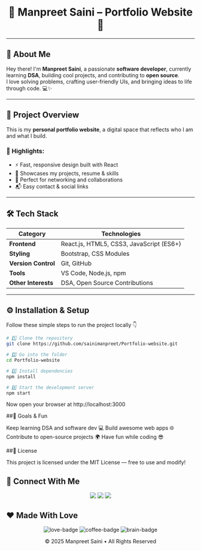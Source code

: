<h1 align="center">🌟 Manpreet Saini – Portfolio Website 🌟</h1>

---

## 👋 About Me

Hey there! I'm **Manpreet Saini**, a passionate **software developer**, currently learning **DSA**, building cool projects, and contributing to **open source**.  
I love solving problems, crafting user-friendly UIs, and bringing ideas to life through code. 💻✨

---

## 🚀 Project Overview

This is my **personal portfolio website**, a digital space that reflects who I am and what I build.

### 🧩 Highlights:
- ⚡ Fast, responsive design built with React  
- 🧠 Showcases my projects, resume & skills  
- 💼 Perfect for networking and collaborations  
- 📬 Easy contact & social links  

---

## 🛠️ Tech Stack

| Category | Technologies |
|-----------|---------------|
| **Frontend** | React.js, HTML5, CSS3, JavaScript (ES6+) |
| **Styling** | Bootstrap, CSS Modules |
| **Version Control** | Git, GitHub |
| **Tools** | VS Code, Node.js, npm |
| **Other Interests** | DSA, Open Source Contributions |

---

## ⚙️ Installation & Setup

Follow these simple steps to run the project locally 👇

```bash
# 1️⃣ Clone the repository
git clone https://github.com/sainimanpreet/Portfolio-website.git

# 2️⃣ Go into the folder
cd Portfolio-website

# 3️⃣ Install dependencies
npm install

# 4️⃣ Start the development server
npm start
```
Now open your browser at http://localhost:3000
 
##🎯 Goals & Fun

Keep learning DSA and software dev 💻
Build awesome web apps 🌐
Contribute to open-source projects 🌍
Have fun while coding 😎

##📝 License

This project is licensed under the MIT License — free to use and modify!

## 💬 Connect With Me
<p align="center"> <a href="https://github.com/sainimanpreet"><img src="https://img.shields.io/badge/GitHub-100000?style=for-the-badge&logo=github&logoColor=white"/></a> <a href="https://linkedin.com/in/manpreet-saini"><img src="https://img.shields.io/badge/LinkedIn-0A66C2?style=for-the-badge&logo=linkedin&logoColor=white"/></a> <a href="mailto:sainimanpreet@gmail.com"><img src="https://img.shields.io/badge/Email-D14836?style=for-the-badge&logo=gmail&logoColor=white"/></a> </p>

## ❤️ Made With Love
<p align="center"> <img src="https://forthebadge.com/images/badges/built-with-love.svg" alt="love-badge"/> <img src="https://forthebadge.com/images/badges/powered-by-coffee.svg" alt="coffee-badge"/> <img src="https://forthebadge.com/images/badges/uses-brains.svg" alt="brain-badge"/> </p> <p align="center">© 2025 Manpreet Saini • All Rights Reserved</p> 
